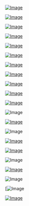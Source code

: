 

[![Image](guardian/Screenshot_2020-06-29_12-22-28.png)](https://www.uludagsozluk.com/k/makat%C4%B1na-40-santimlik-bal%C4%B1k-ka%C3%A7an-vatanda%C5%9F/&w=bg)

<!--
bkz makatına kürt sokan ülkücü
bkz makatıyla kurt uluması yapan ülkücü
bkz makatına balık sokan adamın size bişey anlatması
https://www.uludagsozluk.com/k/erke%C4%9Fin-orospusu/&w=bg bkz taksimin renkli siması cenk
https://www.uludagsozluk.com/k/pasif-gaylar%C4%B1n-orospu-olmas%C4%B1/&w=bg bkz makatıyla orospunum diyen erkek
https://www.uludagsozluk.com/k/sahiplenen-erkek-g%C3%B6t%C3%BC/ bkz makat maymunu götü
https://www.uludagsozluk.com/k/ibnelerin-heterolar%C4%B1n-onay%C4%B1na-muhta%C3%A7-olmas%C4%B1/ bkz makatıyla uluma yapan ülkücü
-->

[![Image](guardian/Screenshot_2020-06-28_14-56-27.png)](https://www.youtube.com/watch?v=iEEM0HkEkp8)

[![Image](guardian/Screenshot_2020-06-27_17-43-22.png)](https://www.youtube.com/watch?v=juQPE-v28es)

[![Image](guardian/Screenshot_2020-06-27_17-43-54.png)](https://www.pornhub.com/view_video.php?viewkey=ph5ed6ed19eb09c)

[![Image](hive/Screenshot_2020-06-21_12-49-54.png)](https://www.youtube.com/watch?v=-gP_Q2myNWo)

[![Image](hive/Screenshot_2020-06-13_11-27-33.png)](https://www.youtube.com/watch?v=O3NQDXQaVtQ)

[![Image](hive/Screenshot_2020-06-06_18-30-55.png)](https://www.youtube.com/watch?v=-371LmCinrY)

[![Image](aton/Screenshot_2020-05-21_18-18-41.png)](https://human.biodigital.com)

[![Image](hive/oath.png)](https://www.theguardian.com/science/2019/aug/16/mathematicians-need-doctor-style-hippocratic-oath-says-academic-hannah-fry)

[![Image](hive/purdue.png)](https://www.theguardian.com/us-news/2018/jan/27/universities-sackler-family-purdue-pharma-oxycontin-opioids)

[![Image](almanac/Global_Seed_Vault.jpg)](https://www.seedvault.no/)

![Image](brexit.png)

[![Image](wiccanyear.png)](https://www.youtube.com/watch?v=u-ghhn_IqeU)

![Image](hearthemoment.png)

[![Image](myth-of-the-jewish-genome.png)](https://www.merriam-webster.com/dictionary/chromatic)

[![Image](mediasource.png)](https://www.youtube.com/watch?v=pneoCZSiofI)

![Image](ISS.png)

[![Image](完璧.png)](https://www.ibm.com/developerworks/jp/aix/library/au-errnovariable/index.html)

![Image](voyager.png)

[![[Image](stone-sky.png)](https://www.youtube.com/watch?v=NX0iaeMzHyI)

[![Image](aton/Screenshot_2020-05-21_00-18-41.png)](https://www.youtube.com/watch?v=EQ-CGYWQRyM)





